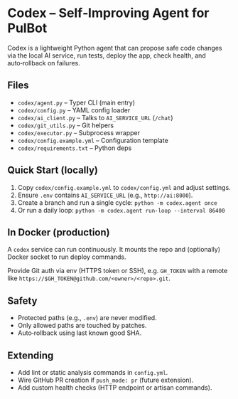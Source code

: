 Codex – Self‑Improving Agent for PulBot
======================================

Codex is a lightweight Python agent that can propose safe code changes via the local AI service, run tests, deploy the app, check health, and auto‑rollback on failures.

Files
-----
- `codex/agent.py` – Typer CLI (main entry)
- `codex/config.py` – YAML config loader
- `codex/ai_client.py` – Talks to `AI_SERVICE_URL` (`/chat`)
- `codex/git_utils.py` – Git helpers
- `codex/executor.py` – Subprocess wrapper
- `codex/config.example.yml` – Configuration template
- `codex/requirements.txt` – Python deps

Quick Start (locally)
---------------------
1. Copy `codex/config.example.yml` to `codex/config.yml` and adjust settings.
2. Ensure `.env` contains `AI_SERVICE_URL` (e.g., `http://ai:8000`).
3. Create a branch and run a single cycle:
   `python -m codex.agent once`
4. Or run a daily loop:
   `python -m codex.agent run-loop --interval 86400`

In Docker (production)
----------------------
A `codex` service can run continuously. It mounts the repo and (optionally) Docker socket to run deploy commands.

Provide Git auth via env (HTTPS token or SSH), e.g. `GH_TOKEN` with a remote like `https://$GH_TOKEN@github.com/<owner>/<repo>.git`.

Safety
------
- Protected paths (e.g., `.env`) are never modified.
- Only allowed paths are touched by patches.
- Auto‑rollback using last known good SHA.

Extending
--------
- Add lint or static analysis commands in `config.yml`.
- Wire GitHub PR creation if `push_mode: pr` (future extension).
- Add custom health checks (HTTP endpoint or artisan commands).

